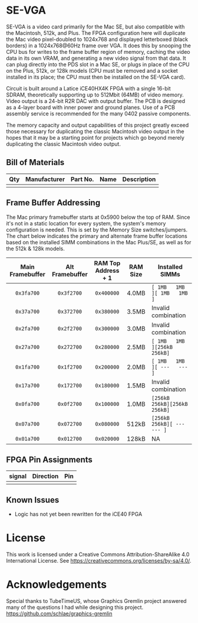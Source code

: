 # SE-VGA
SE-VGA is a video card primarily for the Mac SE, but also compatible with the Macintosh, 512k, and Plus. The FPGA configuration here will duplicate the Mac video pixel-doubled to 1024x768 and displayed letterboxed (black borders) in a 1024x768@60Hz frame over VGA. It does this by snooping the CPU bus for writes to the frame buffer region of memory, caching the video data in its own VRAM, and generating a new video signal from that data. It can plug directly into the PDS slot in a Mac SE, or plugs in place of the CPU on the Plus, 512k, or 128k models (CPU must be removed and a socket installed in its place; the CPU must then be installed on the SE-VGA card).

Circuit is built around a Latice iCE40HX4K FPGA with a single 16-bit SDRAM, theoretically supporting up to 512Mbit (64MB) of video memory. Video output is a 24-bit R2R DAC with output buffer. The PCB is designed as a 4-layer board with inner power and ground planes. Use of a PCB assembly service is recommended for the many 0402 passive components. 

The memory capacity and output capabilities of this project greatly exceed those necessary for duplicating the classic Macintosh video output in the hopes that it may be a starting point for projects which go beyond merely duplicating the classic Macintosh video output.

## Bill of Materials

| Qty | Manufacturer    | Part No.           | Name               | Description                                   |
|:---:|:----------------|:-------------------|:-------------------|:----------------------------------------------|
|     |                 |                    |                    |                                               | 

## Frame Buffer Addressing

The Mac primary framebuffer starts at 0x5900 below the top of RAM. Since it's not in a static location for every system, the system's memory configuration is needed. This is set by the Memory Size switches/jumpers. The chart below indicates the primary and alternate frame buffer locations based on the installed SIMM combinations in the Mac Plus/SE, as well as for the 512k & 128k models. 

|Main Framebuffer|Alt Framebuffer|RAM Top Address + 1|RAM Size|Installed SIMMs               |
|:--------------:|:-------------:|:-----------------:|:------:|------------------------------|
| `0x3fa700`     | `0x3f2700`    | `0x400000`        | 4.0MB  | `[ 1MB   1MB ][ 1MB   1MB ]` |
| `0x37a700`     | `0x372700`    | `0x380000`        | 3.5MB  | Invalid combination          |
| `0x2fa700`     | `0x2f2700`    | `0x300000`        | 3.0MB  | Invalid combination          |
| `0x27a700`     | `0x272700`    | `0x280000`        | 2.5MB  | `[ 1MB   1MB ][256kB 256kB]` |
| `0x1fa700`     | `0x1f2700`    | `0x200000`        | 2.0MB  | `[ 1MB   1MB ][ ---   --- ]` |
| `0x17a700`     | `0x172700`    | `0x180000`        | 1.5MB  | Invalid combination          |
| `0x0fa700`     | `0x0f2700`    | `0x100000`        | 1.0MB  | `[256kB 256kB][256kB 256kB]` |
| `0x07a700`     | `0x072700`    | `0x080000`        | 512kB  | `[256kB 256kB][ ---   --- ]` |
| `0x01a700`     | `0x012700`    | `0x020000`        | 128kB  | NA                           |

## FPGA Pin Assignments

|signal|Direction|Pin|
|---|---|---|
|   |   |   |

## Known Issues
- Logic has not yet been rewritten for the iCE40 FPGA

# License
This work is licensed under a Creative Commons Attribution-ShareAlike 4.0 International License. See https://creativecommons.org/licenses/by-sa/4.0/.

# Acknowledgements
Special thanks to TubeTimeUS, whose Graphics Gremlin project answered many of the questions I had while designing this project. 
https://github.com/schlae/graphics-gremlin

